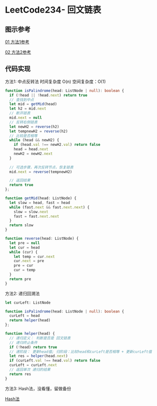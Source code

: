 # LeetCode234- 回文链表

## 图示参考

[01 方法1参考](https://leetcode.cn/problems/palindrome-linked-list/solution/hui-wen-lian-biao-by-leetcode-solution/)

[02 方法2参考](https://leetcode.cn/problems/palindrome-linked-list/solution/234-hui-wen-lian-biao-by-jue-qiang-zha-z-2x29/)

## 代码实现

方法1: 中点反转法  时间复杂度 O(n)  空间复杂度：O(1)

```ts
function isPalindrome(head: ListNode | null): boolean {
  if (!head || !head.next) return true
  // 查找到中点
  let mid = getMid(head)
  let h2 = mid.next
  // 断开链表
  mid.next = null
  // 反转右侧链表
  let newH2 = reverse(h2)
  let tempnewH2 = reverse(h2)
  // 比较是否相等
  while (head && newH2) {
    if (head.val !== newH2.val) return false
    head = head.next
    newH2 = newH2.next
  }
   
  // 可选步骤，再次反转节点，恢复链表
  mid.next = reverse(tempnewH2)

  // 返回结果
  return true
};

function getMid(head: ListNode) {
  let slow = head, fast = head
  while (fast.next && fast.next.next) {
    slow = slow.next
    fast = fast.next.next
  }
  return slow
}

function reverse(head: ListNode) {
  let pre = null
  let cur = head
  while (cur) {
    let temp = cur.next
    cur.next = pre
    pre = cur
    cur = temp
  }
  return pre
}
```

方法2: 递归回溯法

```ts
let curLeft: ListNode

function isPalindrome(head: ListNode | null): boolean {
  curLeft = head
  return helper(head)
};

function helper(head) {
  // 递归定义： 判断是否是 回文链表
  // 递归终止条件
  if (!head) return true
  // 递阶段： 更新head值; 归阶段：比较head和curLeft是否相等 + 更新curLeft值
  let res = helper(head.next)
  if (curLeft.val !== head.val) return false
  curLeft = curLeft.next
  // 返回单次 递归的结果
  return res
}
```

方法3: Hash法，没看懂，留做备份

[Hash法](https://leetcode.cn/problems/palindrome-linked-list/solution/ha-xi-bian-li-yi-ci-jiu-xing-by-tcan1993/)

